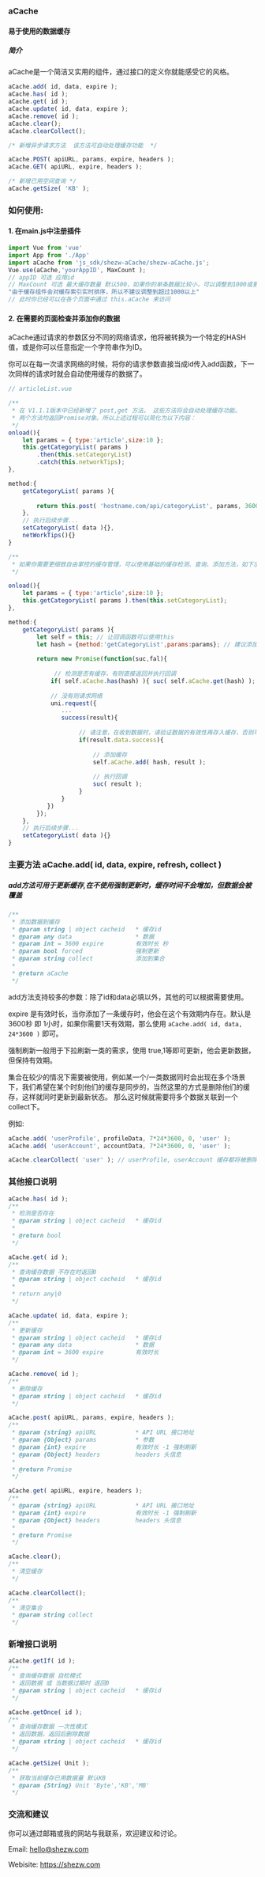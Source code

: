 ### aCache
#### 易于使用的数据缓存
##### 简介 

aCache是一个简洁又实用的组件，通过接口的定义你就能感受它的风格。

```javascript
aCache.add( id, data, expire );
aCache.has( id );
aCache.get( id );
aCache.update( id, data, expire );
aCache.remove( id );
aCache.clear();
aCache.clearCollect();

/* 新增异步请求方法  该方法可自动处理缓存功能  */

aCache.POST( apiURL, params, expire, headers );
aCache.GET( apiURL, expire, headers );

/* 新增已用空间查询 */
aCache.getSize( 'KB' );
```



### 如何使用:

#### 1. 在main.js中注册插件

```javascript
import Vue from 'vue'
import App from './App'
import aCache from 'js_sdk/shezw-aCache/shezw-aCache.js';
Vue.use(aCache,'yourAppID', MaxCount ); 
// appID 可选 应用id
// MaxCount 可选 最大缓存数量 默认500，如果你的单条数据比较小，可以调整到1000或更大
"由于缓存组件会对缓存索引实时排序，所以不建议调整到超过1000以上"
// 此时你已经可以在各个页面中通过 this.aCache 来访问
```

#### 2. 在需要的页面检查并添加你的数据

aCache通过请求的参数区分不同的网络请求，他将被转换为一个特定的HASH值，或是你可以任意指定一个字符串作为ID。

你可以在每一次请求网络的时候，将你的请求参数直接当成id传入add函数，下一次同样的请求时就会自动使用缓存的数据了。

```javascript
// articleList.vue

/**
 * 在 V1.1.1版本中已经新增了 post,get 方法。 这些方法将会自动处理缓存功能。
 * 两个方法均返回Promise对象。所以上述过程可以简化为以下内容：
 */
onload(){
	let params = { type:'article',size:10 };
	this.getCategoryList( params )
		.then(this.setCategoryList)
		.catch(this.networkTips);	
},

method:{
	getCategoryList( params ){
        
		return this.post( 'hostname.com/api/categoryList', params, 3600 );
    },
	// 执行后续步骤...
	setCategoryList( data ){},
	netWorkTips(){}
}

/**
 * 如果你需要更细致自由掌控的缓存管理，可以使用基础的缓存检测、查询、添加方法，如下示例：
 */

onload(){
	let params = { type:'article',size:10 };
	this.getCategoryList( params ).then(this.setCategoryList);	
},

method:{
	getCategoryList( params ){
        let self = this; // 让回调函数可以使用this
		let hash = {method:'getCategoryList',params:params}; // 建议添加方法名到HASH参数中，这样尽可能减少冲突可能性。
		
        return new Promise(function(suc,fal){
			
			 // 检测是否有缓存，有则直接返回并执行回调
			if( self.aCache.has(hash) ){ suc( self.aCache.get(hash) ); return;}
		   
		    // 没有则请求网络
			uni.request({
               ...
               success(result){
				   
               		// 请注意，在收到数据时，请验证数据的有效性再存入缓存，否则可能会陷入重试陷阱。
               		if(result.data.success){
						
						// 添加缓存
               			self.aCache.add( hash, result );
						
						// 执行回调
               			suc( result );
           			}
           	   }
           })
        });
    },
	// 执行后续步骤...
	setCategoryList( data ){}        
}

```


### 主要方法 aCache.add( id, data, expire, refresh, collect )

##### add方法可用于更新缓存,在不使用强制更新时，缓存时间不会增加，但数据会被覆盖

```javascript
/**
 * 添加数据到缓存
 * @param string | object cacheid	* 缓存id
 * @param any data					* 数据
 * @param int = 3600 expire			有效时长 秒
 * @param bool forced				强制更新
 * @param string collect			添加到集合
 * 
 * @return aCache
 */
```

add方法支持较多的参数：除了id和data必填以外，其他的可以根据需要使用。

expire 是有效时长，当你添加了一条缓存时，他会在这个有效期内存在。默认是3600秒 即 1小时，如果你需要1天有效期，那么使用 `aCache.add( id, data, 24*3600 )` 即可。

强制刷新一般用于下拉刷新一类的需求，使用 true,1等即可更新，他会更新数据，但保持有效期。

集合在较少的情况下需要被使用，例如某一个/一类数据同时会出现在多个场景下，我们希望在某个时刻他们的缓存是同步的，当然这里的方式是删除他们的缓存，这样就同时更新到最新状态。 那么这时候就需要将多个数据关联到一个collect下。

例如:

```javascript
aCache.add( 'userProfile', profileData, 7*24*3600, 0, 'user' );
aCache.add( 'userAccount', accountData, 7*24*3600, 0, 'user' );

aCache.clearCollect( 'user' ); // userProfile, userAccount 缓存都将被删除
```



### 其他接口说明

```javascript
aCache.has( id );
/**
 * 检测是否存在
 * @param string | object cacheid	* 缓存id
 * 
 * @return bool
 */

aCache.get( id );
/**
 * 查询缓存数据 不存在时返回0
 * @param string | object cacheid	* 缓存id
 * 
 * return any|0
 */

aCache.update( id, data, expire );
/**
 * 更新缓存
 * @param string | object cacheid	* 缓存id
 * @param any data					* 数据
 * @param int = 3600 expire  		有效时长
 */

aCache.remove( id );
/**
 * 删除缓存
 * @param string | object cacheid	* 缓存id
 */

aCache.post( apiURL, params, expire, headers );
/**
 * @param {string} apiURL			* API URL 接口地址
 * @param {Object} params			* 参数
 * @param {int} expire				有效时长 -1 强制刷新
 * @param {Object} headers			headers 头信息
 * 
 * @return Promise
 */

aCache.get( apiURL, expire, headers );
/**
 * @param {string} apiURL			* API URL 接口地址
 * @param {int} expire				有效时长 -1 强制刷新
 * @param {Object} headers			headers 头信息
 * 
 * @return Promise
 */

aCache.clear();
/**
 * 清空缓存
 */

aCache.clearCollect();
/**
 * 清空集合
 * @param string collect
 */
```



### 新增接口说明

```javascript
aCache.getIf( id );
/**
 * 查询缓存数据 自检模式
 * 返回数据 或 当数据过期时 返回0
 * @param string | object cacheid	* 缓存id
 */

aCache.getOnce( id );
/**
 * 查询缓存数据 一次性模式
 * 返回数据，返回后删除数据
 * @param string | object cacheid	* 缓存id
 */

aCache.getSize( Unit );
/**
 * 获取当前缓存已用数据量 默认KB
 * @param {String} Unit 'Byte','KB','MB'
 */
```

### 交流和建议

你可以通过邮箱或我的网站与我联系，欢迎建议和讨论。

Email: hello@shezw.com

Webisite: https://shezw.com


